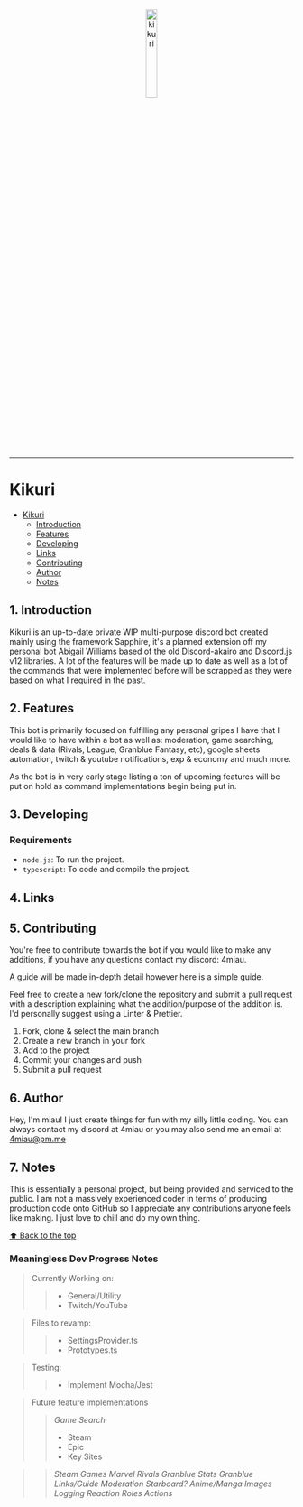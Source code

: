 <!-- markdownlint-disable first-line-h1 -->
<!-- markdownlint-disable html -->
<!-- markdownlint-disable no-duplicate-header -->

<div align='center'>
    <img src='https://i.imgur.com/OHySNa4.gif' width='20%' alt='kikuri' />
</div>
<hr>

# Kikuri


- [Kikuri](#kikuri) <!-- <img src="https://i.imgur.com/yyb4WpE.png" align="right" width=200> -->
  - [Introduction](#1-introduction)
  - [Features](#2-features)
  - [Developing](#3-developing)
  - [Links](#4-links)
  - [Contributing](#5-contributing)
  - [Author](#6-author)
  - [Notes](#7-notes)

## 1. Introduction

Kikuri is an up-to-date private WIP multi-purpose discord bot created mainly using the framework Sapphire, it's a planned extension off my personal bot Abigail Williams based of the old Discord-akairo and Discord.js v12 libraries. A lot of the features will be made up to date as well as a lot of the commands that were implemented before will be scrapped as they were based on what I required in the past.

## 2. Features

This bot is primarily focused on fulfilling any personal gripes I have that I would like to have within a bot as well as: moderation, game searching, deals & data (Rivals, League, Granblue Fantasy, etc), google sheets automation, twitch & youtube notifications, exp & economy and much more.

As the bot is in very early stage listing a ton of upcoming features will be put on hold as command implementations begin being put in.

## 3. Developing

### Requirements

- `node.js`: To run the project.
- `typescript`: To code and compile the project.

## 4. Links



## 5. Contributing

You're free to contribute towards the bot if you would like to make any additions, if you have any questions contact my discord: 4miau.

A guide will be made in-depth detail however here is a simple guide.

Feel free to create a new fork/clone the repository and submit a pull request with a description explaining what the addition/purpose of the addition is. I'd personally suggest using a Linter & Prettier.

1. Fork, clone & select the main branch
2. Create a new branch in your fork
3. Add to the project
4. Commit your changes and push
5. Submit a pull request

## 6. Author

Hey, I'm miau! I just create things for fun with my silly little coding. You can always contact my discord at 4miau or you may also send me an email at [4miau@pm.me](mailto:4miau@pm.me)

## 7. Notes

This is essentially a personal project, but being provided and serviced to the public. I am not a massively experienced coder in terms of producing production code onto GitHub so I appreciate any contributions anyone feels like making. I just love to chill and do my own thing.

[⬆ Back to the top](#kikuri)

### Meaningless Dev Progress Notes

> Currently Working on:
>> - General/Utility
>> - Twitch/YouTube

> Files to revamp:
>> - SettingsProvider.ts
>> - Prototypes.ts

> Testing:
>> - Implement Mocha/Jest

> Future feature implementations
>> <i>Game Search</i>
>> - Steam
>> - Epic
>> - Key Sites

>> <i>Steam Games</i>
>> <i>Marvel Rivals</i>
>> <i>Granblue Stats</i>
>> <i>Granblue Links/Guide</i>
>> <i>Moderation</i>
>> <i>Starboard?</i>
>> <i>Anime/Manga</i>
>> <i>Images</i>
>> <i>Logging</i>
>> <i>Reaction Roles</i>
>> <i>Actions</i>